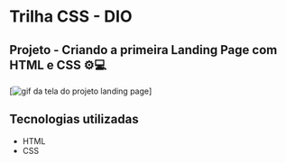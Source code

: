 # Trilha CSS - DIO
## Projeto - Criando a primeira Landing Page com HTML e CSS ⚙💻

[<img src="./Animação.gif" alt="gif da tela do projeto landing page">]

## Tecnologias utilizadas
- HTML
- CSS